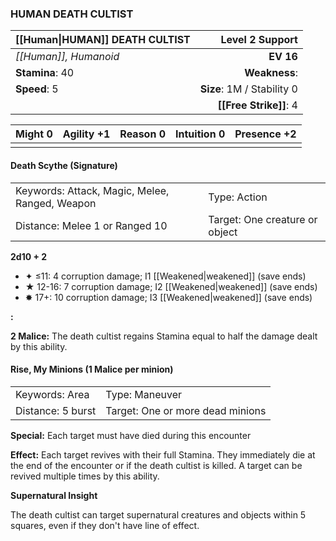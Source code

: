 ### HUMAN DEATH CULTIST

| [[Human\|HUMAN]] DEATH CULTIST |        **Level 2 Support** |
| :----------------------------- | -------------------------: |
| *[[Human]], Humanoid*          |                  **EV 16** |
| **Stamina**: 40                |              **Weakness**: |
| **Speed**: 5                   | **Size**: 1M / Stability 0 |
|                                |     **[[Free Strike]]**: 4 |

| **Might** 0 | **Agility** +1 | **Reason** 0 | **Intuition** 0 | **Presence** +2 |
| ----------- | -------------- | ------------ | --------------- | --------------- |
|             |                |              |                 |                 |

#### Death Scythe (Signature)

|                                                |                                |
| :--------------------------------------------- | :----------------------------- |
| Keywords: Attack, Magic, Melee, Ranged, Weapon | Type: Action                   |
| Distance: Melee 1 or Ranged 10                 | Target: One creature or object |

**2d10 + 2**

- ✦ ≤11: 4 corruption damage; I1 [[Weakened|weakened]] (save ends)
- ★ 12-16: 7 corruption damage; I2 [[Weakened|weakened]] (save ends)
- ✸ 17+: 10 corruption damage; I3 [[Weakened|weakened]] (save ends)

**:**

**2 Malice:** The death cultist regains Stamina equal to half the damage dealt by this ability.

#### Rise, My Minions (1 Malice per minion)

|                   |                                  |
| :---------------- | :------------------------------- |
| Keywords: Area    | Type: Maneuver                   |
| Distance: 5 burst | Target: One or more dead minions |

**Special:** Each target must have died during this encounter

**Effect:** Each target revives with their full Stamina. They immediately die at the end of the encounter or if the death cultist is killed. A target can be revived multiple times by this ability.

**Supernatural Insight**

The death cultist can target supernatural creatures and objects within 5 squares, even if they don't have line of effect.
